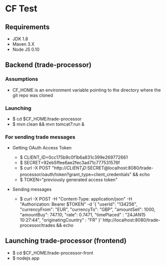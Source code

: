 CF Test
=======

## Requirements

- JDK 1.8
- Maven 3.X
- Node JS 0.10

## Backend (trade-processor)

### Assumptions

- CF_HOME is an environment variable pointing to the directory where the git repo was cloned

### Launching

- $ cd $CF_HOME/trade-processor
- $ mvn clean && mvn tomcat7:run &

### For sending trade messages

- Getting OAuth Access Token 
  - $ CLIENT_ID=0cc175b9c0f1b6a831c399e269772661
  - $ SECRET=92eb5ffee6ae2fec3ad71c777531578f
  - $ curl -X POST "http://$CLIENT_ID:$SECRET@localhost:8080/trade-processor/oauth/token?grant_type=client_credentials" && echo
  - $ TOKEN="previously generated access token"

- Sending messages
  - $ curl -X POST -H "Content-Type: application/json" -H "Authorization: Bearer $TOKEN" -d '{ "userId": "134256", "currencyFrom": "EUR", "currencyTo": "GBP", "amountSell": 1000, "amountBuy": 747.10, "rate": 0.7471, "timePlaced" : "24­JAN­15 10:27:44", "originatingCountry" : "FR" }' http://localhost:8080/trade-processor/trades && echo

## Launching trade-processor (frontend)

- $ cd $CF_HOME/trade-processor-front
- $ nodejs app
